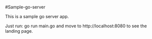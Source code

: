 #Sample-go-server

This is a sample go server app. 

Just run: go run main.go and move to http://localhost:8080 to see the landing page.